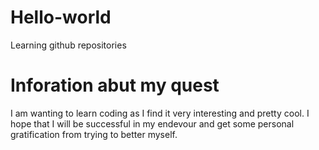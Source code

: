 # Hello-world
Learning github repositories
# Inforation abut my quest 
I am wanting to learn coding as I find it very interesting and pretty cool. I hope that I will be successful in my endevour and get some personal gratification from trying to better myself.
